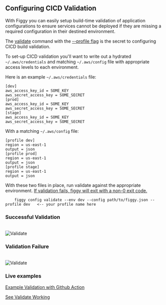 ## Configuring CICD Validation

With Figgy you can easily setup build-time validation of application configurations to ensure services cannot be deployed
if they are missing a required configuration in their destined environment. 

The [validate](/commands/config/validate/) command with the [--profile flag](/commands/flags/profile/)
is the secret to configuring CICD build validation.

To set-up CICD validation you'll want to write out a hydrated `~/.aws/credentials` and matching `~/.aws/config` file
with appropriate access levels to each environment.

Here is an example `~/.aws/credentials` file:

```console
[dev]
aws_access_key_id = SOME_KEY
aws_secret_access_key = SOME_SECRET
[prod]
aws_access_key_id = SOME_KEY
aws_secret_access_key = SOME_SECRET
[stage]
aws_access_key_id = SOME_KEY
aws_secret_access_key = SOME_SECRET
```

With a matching `~/.aws/config` file:

```console
[profile dev]
region = us-east-1
output = json
[profile prod]
region = us-east-1
output = json
[profile stage]
region = us-east-1
output = json
```

With these two files in place, run validate against the appropriate environment. <ins>If validation fails, figgy will exit with a non-0 exit code.</ins>

```console
    figgy config validate --env dev --config path/to/figgy.json --profile dev   <-- your profile name here
```


### Successful Validation
<br/>![Validate](/images/gifs/validate-success.gif)<br/>



### Validation Failure
<br/>![Validate](/images/gifs/validate-fail.gif)<br/>


### Live examples

[Example Validation with Github Action](https://github.com/figtools/figgy.python-reference/blob/master/.github/workflows/validate-cicd.yml)

[See Validate Working](https://github.com/figtools/figgy.python-reference/actions)
